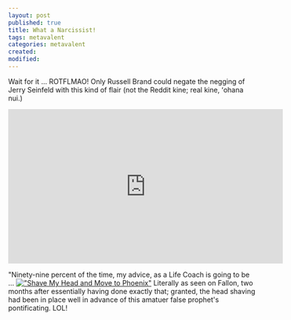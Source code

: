 ```yaml
---
layout: post
published: true
title: What a Narcissist!
tags: metavalent
categories: metavalent
created: 
modified:
---
```


Wait for it ... ROTFLMAO! Only Russell Brand could negate the negging of Jerry Seinfeld with this kind of flair (not the Reddit kine; real kine, ʻohana nui.)

<div class="embed-container"><iframe width="560" height="315" src="https://youtu.be/XHeFBDm2uFc" title="YouTube video player" frameborder="0" allow="accelerometer; autoplay; clipboard-write; encrypted-media; gyroscope; picture-in-picture" allowfullscreen></iframe></div>

"Ninety-nine percent of the time, my advice, as a Life Coach is going to be ... [!["Shave My Head and Move to Phoenix"]({{site.baseurl}}/assets/images/Seinfeld_Shave_Head_Phoenix_YouTube.jpg)](https://youtu.be/BlJXdnKyfgE) Literally as seen on Fallon, two months after essentially having done exactly that; granted, the head shaving had been in place well in advance of this amatuer false prophet's pontificating. LOL!
